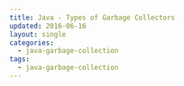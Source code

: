 ```yaml
---
title: Java - Types of Garbage Collectors
updated: 2016-06-16
layout: single
categories:
  - java-garbage-collection
tags:
  - java-garbage-collection
---
```


